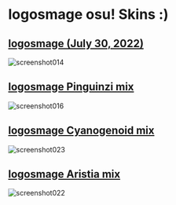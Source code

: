 # logosmage osu! Skins :)

## [logosmage (July 30, 2022)](https://mega.nz/file/fwY12KDL#awg3vO3SrijCI-Dg4c2kBthw1VOnPnOwvF7ZG59Sv0Y)
![screenshot014](https://user-images.githubusercontent.com/110307551/181994417-d58adfdf-0148-4a60-950d-036622f23cf0.png)
## [logosmage Pinguinzi mix](https://mega.nz/file/e8wkCbRZ#v2axac9-HKWn9DGYQSW0JyZhywroWsnGvxbYq2NtxdE)
![screenshot016](https://user-images.githubusercontent.com/110307551/181996624-8e179899-c5ea-4afd-8d4c-d7d856f2a4f8.png)
## [logosmage Cyanogenoid mix](https://mega.nz/file/yk5EzaZA#hkWbn7G4UOgtjxV9AD6xCIr-U_f_rI2GiUJEoQhHbzU)
![screenshot023](https://user-images.githubusercontent.com/110307551/182001980-9f1ce39f-1b05-43bd-af0d-2b50e1aae11f.png)
## [logosmage Aristia mix](https://mega.nz/file/XwAGzDjJ#_5rQKKsTEa0GtezdT8UqndAu5UmNSOPkG0STKNXe144)
![screenshot022](https://user-images.githubusercontent.com/110307551/182002018-071dc3a8-c9aa-4c8c-a3e7-6f4ec0c65865.png)
